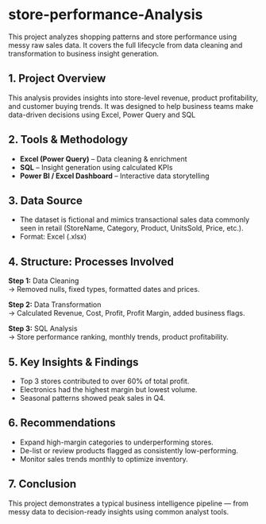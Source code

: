 # store-performance-Analysis
This project analyzes shopping patterns and store performance using messy raw sales data. It covers the full lifecycle from data cleaning and transformation to business insight generation.

##  1. Project Overview

This analysis provides insights into store-level revenue, product profitability, and customer buying trends. It was designed to help business teams make data-driven decisions using Excel, Power Query and SQL


##  2. Tools & Methodology

- **Excel (Power Query)** – Data cleaning & enrichment
- **SQL** – Insight generation using calculated KPIs
- **Power BI / Excel Dashboard** – Interactive data storytelling


##  3. Data Source

- The dataset is fictional and mimics transactional sales data commonly seen in retail (StoreName, Category, Product, UnitsSold, Price, etc.).
- Format: Excel (.xlsx)


##  4. Structure: Processes Involved

**Step 1:** Data Cleaning  
→ Removed nulls, fixed types, formatted dates and prices.

**Step 2:** Data Transformation  
→ Calculated Revenue, Cost, Profit, Profit Margin, added business flags.

**Step 3:** SQL Analysis  
→ Store performance ranking, monthly trends, product profitability.



##  5. Key Insights & Findings

- Top 3 stores contributed to over 60% of total profit.
- Electronics had the highest margin but lowest volume.
- Seasonal patterns showed peak sales in Q4.


##  6. Recommendations

- Expand high-margin categories to underperforming stores.
- De-list or review products flagged as consistently low-performing.
- Monitor sales trends monthly to optimize inventory.


##  7. Conclusion

This project demonstrates a typical business intelligence pipeline — from messy data to decision-ready insights using common analyst tools.

